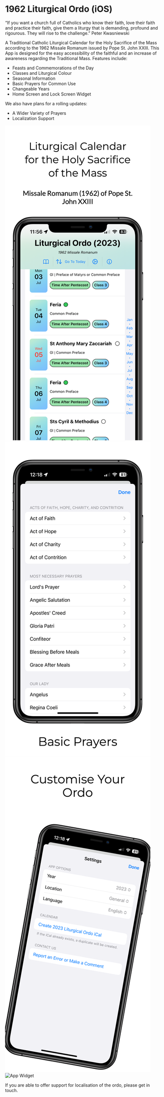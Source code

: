 # 1962 Liturgical Ordo (iOS)

“If you want a church full of Catholics who know their faith, love their faith and practice their faith, give them a liturgy that is demanding, profound and rigourous. They will rise to the challenge.”  Peter Kwasniewski

A Traditional Catholic Liturgical Calendar for the Holy Sacrifice of the Mass according to the 1962 Missale Romanum issued by Pope St. John XXIII. This App is designed for the easy accessibility of the faithful and an increase of awareness regarding the Traditional Mass. Features include:

- Feasts and Commemorations of the Day
- Classes and Liturgical Colour
- Seasonal Information
- Basic Prayers for Common Use
- Changeable Years
- Home Screen and Lock Screen Widget

We also have plans for a rolling updates:

- A Wider Variety of Prayers
- Localization Support

![Liturgical Ordo in App](https://github.com/m-f-1998/ordo-1962/blob/main/app-store-images/iphone-xs/iphone-xs-1.png "Liturgical Ordo")
![App Prayers](https://github.com/m-f-1998/ordo-1962/blob/main/app-store-images/iphone-xs/iphone-xs-2.png "App Prayers")
![App Setings](https://github.com/m-f-1998/ordo-1962/blob/main/app-store-images/iphone-xs/iphone-xs-3.png "App Settings")
![App Widget](https://github.com/m-f-1998/ordo-1962/blob/main/iphone-xs/iphone-xs-4.png "App Widget")

If you are able to offer support for localisation of the ordo, please get in touch.
